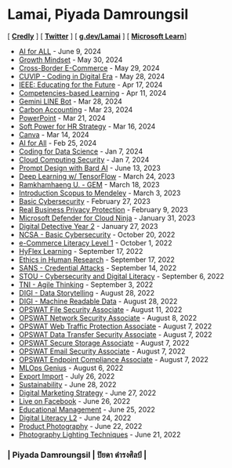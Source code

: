 # Lamai, Piyada Damroungsil

[ <b><a href="https://www.credly.com/users/piyada/badges?sort=-state_updated_at&page=1" target="_blank">Credly</a></b> ]
[ <b><a href="https://twitter.com/LamaiPD" target="_blank">Twitter</a></b> ]
[ <b><a href="https://g.dev/Lamai" target="_blank">g.dev/Lamai</a></b> ]
[ <b><a href="https://learn.microsoft.com/en-gb/users/piyada/">Microsoft Learn</a></b>]

+ [AI for ALL](cert/2024-06-09_AI-for-ALL.png) - June 9, 2024
+ [Growth Mindset](cert/2024-05-30_Growth-Mindset.png) - May 30, 2024
+ [Cross-Border E-Commerce](cert/2024-05-29_Cross-Border-E-Commerce.png) - May 29, 2024
+ [CUVIP - Coding in Digital Era](cert/2024-05-28_CUVIP-Coding.png) - May 28, 2024
+ [IEEE: Educating for the Future](cert/2024-04-17_IEEE-Educating-for-the-Future.png) - Apr 17, 2024
+ [Competencies-based Learning](cert/2024-04-11_Competencies-based-Leaning.png) - Apr 11, 2024
+ [Gemini LINE Bot](cert/2024-03-28_Gemini.png) - Mar 28, 2024
+ [Carbon Accounting](cert/2024-03-23_Carbon-Accounting-n-Business-Sustainability.png) - Mar 23, 2024
+ [PowerPoint](cert/2024-03-21_PPT.png) - Mar 21, 2024
+ [Soft Power for HR Strategy](cert/2024-03-16_Soft-Power.png) - Mar 16, 2024
+ [Canva](cert/2024-03-14_Canva.png) - Mar 14, 2024
+ [AI for All](cert/2024-02-25_AI-for-All.png) - Feb 25, 2024
+ [Coding for Data Science](cert/2024-01-07_Coding-for-Data-Sci.png) - Jan 7, 2024
+ [Cloud Computing Security](cert/2024-01-07_FedVTE-Cloud-Computing-Security.png) - Jan 7, 2024
+ [Prompt Design with Bard AI](cert/2023-06-13_Prompt-Design-with-Bard-AI.png) - June 13, 2023
+ [Deep Learning w/ TensorFlow](cert/2023-03-24_Deep-Learning-w-TensorFlow.png) - March 24, 2023
+ [Ramkhamhaeng U. - GEM](cert/2023-03-18_GEM-RU.png) - March 18, 2023
+ [Introduction Scopus to Mendeley](cert/2023-03-03_Intro-Scopus-Mendeley-Research.png) - March 3, 2023
+ [Basic Cybersecurity](cert/2023-02-27_Basic-Cybersecurity.jpg) - February 27, 2023
+ [Real Business Privacy Protection](cert/2023-02-09_PDPA-MB-Solutions.png) - February 9, 2023
+ [Microsoft Defender for Cloud Ninja](cert/2023-01-31_Microsoft-Defender-for-Cloud.png) - January 31, 2023
+ [Digital Detective Year 2](cert/2023-01-27_Digital-Detective-Y2.png) - January 27, 2023
+ [NCSA - Basic Cybersecurity](cert/2022-10-20_NCSA-Basic-Cybersecurity.png) - October 20, 2022
+ [e-Commerce Literacy Level 1](cert/2022-10-01_TPQi-eCom-L1.png) - October 1, 2022
+ [HyFlex Learning](cert/2022-09-17_HyFlex-Learning.png) - September 17, 2022
+ [Ethics in Human Research](cert/2022-09-17_Human-Research.jpg) - September 17, 2022
+ [SANS - Credential Attacks](cert/2022-09-14_SANS-Credential-Attack.png) - September 14, 2022
+ [STOU - Cybersecurity and Digital Literacy](cert/2022-09-06_Cybersecurity-n-Digital-Literacy.png) - September 6, 2022
+ [TNI - Agile Thinking](cert/2022-09-03_Agile-Thinking.png) - September 3, 2022
+ [DIGI - Data Storytelling](cert/2022-08-28_Data-Storytelling.png) - August 28, 2022
+ [DIGI - Machine Readable Data](cert/2022-08-28_Machine-Readable.png) - August 28, 2022
+ [OPSWAT File Security Associate](cert/2022-08-11_OFSA.png) - August 11, 2022
+ [OPSWAT Network Security Associate](cert/2022-08-08_ONSA.png) - August 8, 2022
+ [OPSWAT Web Traffic Protection Associate](cert/2022-08-07_OWPA.png) - August 7, 2022
+ [OPSWAT Data Transfer Security Associate](cert/2022-08-07_ODSA.png) - August 7, 2022
+ [OPSWAT Secure Storage Associate](cert/2022-08-07_OSSA.png) - August 7, 2022
+ [OPSWAT Email Security Associate](cert/2022-08-07_OESA.png) - August 7, 2022
+ [OPSWAT Endpoint Compliance Associate](cert/2022-08-07_OECA.png) - August 7, 2022
+ [MLOps Genius](cert/2022-08-06_MLOps-Genius.png) - August 6, 2022
+ [Export Import](cert/2022-07-26_TPQi-Export-Import.png) - July 26, 2022
+ [Sustainability](cert/2022-06-28_TPQi-Sustainability.png) - June 28, 2022
+ [Digital Marketing Strategy](cert/2022-06-27_TPQi-Digital-Marketing-Strategy.png) - June 27, 2022
+ [Live on Facebook](cert/2022-06-26_TPQi-Live-on-Facebook-app.png) - June 26, 2022
+ [Educational Management](cert/2022-06-25_TPQi-Edu-Mgnt.png) - June 25, 2022
+ [Digital Literacy L2](cert/2022-06-24_TPQi-Digital-Literacy-L2.png) - June 24, 2022
+ [Product Photography](cert/2022-06-22_TPQi-Product-Photography.png) - June 22, 2022
+ [Photography Lighting Techniques](cert/2022-06-21_TPQi-Photography-Lighting-Techniques.png) - June 21, 2022

### | Piyada Damroungsil | ปิยดา ดำรงศิลป์ |